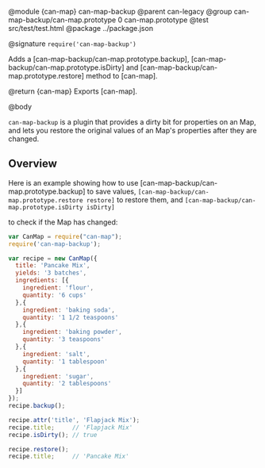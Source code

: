 @module {can-map} can-map-backup
@parent can-legacy
@group can-map-backup/can-map.prototype 0 can-map.prototype
@test src/test/test.html
@package ../package.json

@signature `require('can-map-backup')`

Adds a [can-map-backup/can-map.prototype.backup],
[can-map-backup/can-map.prototype.isDirty] and
[can-map-backup/can-map.prototype.restore] method to [can-map].

@return {can-map} Exports [can-map].

@body

`can-map-backup` is a plugin that provides a dirty bit for properties on an Map,
and lets you restore the original values of an Map's properties after they are changed.

## Overview

Here is an example showing how to use [can-map-backup/can-map.prototype.backup] to save values,
`[can-map-backup/can-map.prototype.restore restore]` to restore them, and `[can-map-backup/can-map.prototype.isDirty isDirty]`

to check if the Map has changed:

```js
var CanMap = require("can-map");
require('can-map-backup');

var recipe = new CanMap({
  title: 'Pancake Mix',
  yields: '3 batches',
  ingredients: [{
    ingredient: 'flour',
    quantity: '6 cups'
  },{
    ingredient: 'baking soda',
    quantity: '1 1/2 teaspoons'
  },{
    ingredient: 'baking powder',
    quantity: '3 teaspoons'
  },{
    ingredient: 'salt',
    quantity: '1 tablespoon'
  },{
    ingredient: 'sugar',
    quantity: '2 tablespoons'
  }]
});
recipe.backup();

recipe.attr('title', 'Flapjack Mix');
recipe.title;     // 'Flapjack Mix'
recipe.isDirty(); // true

recipe.restore();
recipe.title;     // 'Pancake Mix'
```
